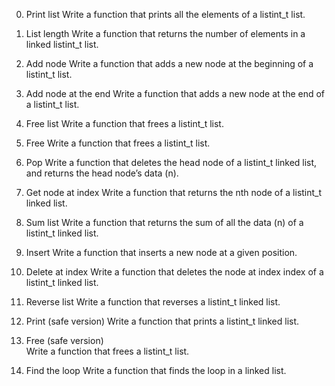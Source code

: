0. Print list 
Write a function that prints all the elements of a listint_t list.

1. List length 
Write a function that returns the number of elements in a linked listint_t list.

2. Add node 
Write a function that adds a new node at the beginning of a listint_t list.

3. Add node at the end 
Write a function that adds a new node at the end of a listint_t list.

4. Free list 
Write a function that frees a listint_t list.

5. Free 
Write a function that frees a listint_t list.

6. Pop 
Write a function that deletes the head node of a listint_t linked list, and returns the head node’s data (n).

7. Get node at index 
Write a function that returns the nth node of a listint_t linked list.

8. Sum list 
Write a function that returns the sum of all the data (n) of a listint_t linked list.

9. Insert 
Write a function that inserts a new node at a given position.

10. Delete at index 
Write a function that deletes the node at index index of a listint_t linked list.

11. Reverse list 
Write a function that reverses a listint_t linked list.

12. Print (safe version) 
Write a function that prints a listint_t linked list.

13. Free (safe version)  
Write a function that frees a listint_t list.

14. Find the loop 
Write a function that finds the loop in a linked list.
